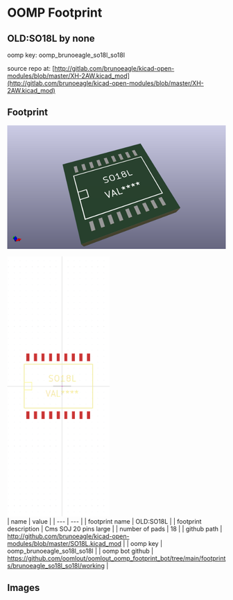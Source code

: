 # OOMP Footprint  
## OLD:SO18L  by none  
  
oomp key: oomp_brunoeagle_so18l_so18l  
  
source repo at: [http://gitlab.com/brunoeagle/kicad-open-modules/blob/master/XH-2AW.kicad_mod](http://gitlab.com/brunoeagle/kicad-open-modules/blob/master/XH-2AW.kicad_mod)  
## Footprint  
  
[![working_kicad_pcb_3d.png](working_kicad_pcb_3d_600.png)](working_kicad_pcb_3d.png)  
  
[![working.png](working_600.png)](working.png)  
| name | value | 
| --- | --- | 
| footprint name | OLD:SO18L | 
| footprint description | Cms SOJ 20 pins large | 
| number of pads | 18 | 
| github path | http://github.com/brunoeagle/kicad-open-modules/blob/master/SO18L.kicad_mod | 
| oomp key | oomp_brunoeagle_so18l_so18l | 
| oomp bot github | https://github.com/oomlout/oomlout_oomp_footprint_bot/tree/main/footprints/brunoeagle_so18l_so18l/working | 
## Images  
